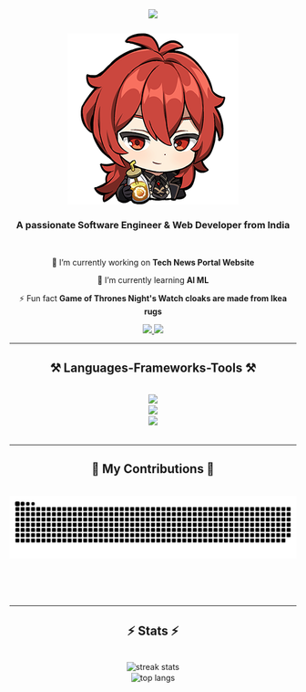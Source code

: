 <div id="badges">
    <img src="https://komarev.com/ghpvc/?username=ReaveND&style=for-the-badge&color=red&label=Reavegazers&abbreviated=true" alt="" align="right"/><br/>
</div>
<h1 align="center">
    <img src="https://readme-typing-svg.herokuapp.com/?font=Jersey+20+Charted&color=F70000&size=50&center=true&vCenter=true&width=500&height=70&duration=4000&lines=Hi+There+!+👋;+I'm+Rupak+Sarkar+!;+Nice+to+Meet+You+:D;" />
</h1>
<div align="center">
    <img src="https://github.com/ReaveND/Stickers-Collection/blob/main/Genshin%20Impact/Diluc%20Ragnvindr/Diluc%20(1).png" oncontextmenu="return false;"/>
</div>
<h3 align="center">A passionate Software Engineer & Web Developer from India</h3>

<br/>

<div align="center">
 
 🔭 I’m currently working on **Tech News Portal Website**
 
 🌱 I’m currently learning **AI ML**

<!--💬 Ask me about **Node.js, React, Firebase... or anything [here](https://github.com/ReaveND/ReaveND/issues)**-->

⚡ Fun fact **Game of Thrones Night's Watch cloaks are made from Ikea rugs**

 </div>
 
<div align="center"> 
  <a href="mailto:reaverrupak@gmail.com">
    <img src="https://img.shields.io/badge/Gmail-333333?style=for-the-badge&logo=gmail&logoColor=red" />
  </a>
  <a href="https://www.linkedin.com/in/rupak-sarkar-b822aa2b4/" target="_blank">
    <img src="https://img.shields.io/badge/LinkedIn-0077B5?style=for-the-badge&logo=linkedin&logoColor=white" target="_blank" />
  </a>
<!--   <a href="https://salesp07.github.io" target="_blank">
     <img src="https://img.shields.io/badge/Portfolio-FF5722?style=for-the-badge&logo=todoist&logoColor=white" target="_blank" /> <!-- sqlite, safari, google-chrome are other good icon options -->
  </a>
</div>

 <hr/>
 
<h2 align="center">⚒️ Languages-Frameworks-Tools ⚒️</h2>
<br/>
<div align="center">
    <img src="https://skillicons.dev/icons?i=react,bootstrap,mui,html,css,figma,tailwind,eclipse,vscode" /><br/>
    <img src="https://skillicons.dev/icons?i=nodejs,python,javascript,java,express,php,mongodb,mysql,cpp" /><br>
    <img src="https://skillicons.dev/icons?i=linux,git,github,gitlab,qt,r,vim,bash,anaconda" /><br>
</div>

<br/>
<hr/>

<div align="center">
  <h2>🐍 My Contributions 🐍</h2>
  <br>
  <img alt="snake eating my contributions" src="https://raw.githubusercontent.com/salesp07/salesp07/output/github-contribution-grid-snake.svg" />
  
  <br/><br/><br/>
</div>

<hr/>

<h2 align="center">⚡ Stats ⚡</h2>
<br>
<div align=center>
<img width=390 src="https://github-readme-streak-stats-salesp07.vercel.app/?user=ReaveND&count_private=true&theme=shadow-red&sideLabels=FF0000&border=FF0000&fire=FF0000&sideNums=EBEADB&dates=E2EBD8&currStreakNum=FF0000&currStreakLabel=FF0000&stroke=EB0000&border_radius=10" alt="streak stats"/> 
  <!--<img width=390 src="https://github-readme-stats.vercel.app/api?username=ReaveND&include_all_commits=true&theme=shadow_red&border_color=FF0000&text_color=EBEADB&ring_color=FF0000&custom_title=ReaveND's+Github+Statistics&icon_color=FF0000&title_color=FF0000&show_icons=true&count_private=true&rank_icon=github&border_radius=10" alt="readme stats" />-->
  <br/>
  <img align="center" src="https://github-readme-stats.vercel.app/api/top-langs/?username=ReaveND&langs_count=8&layout=compact&theme=shadow_red&title_color=FF0000&custom_title=ReaveND's+Languages&text_color=EBEADB&card_width=400&border_color=FF0000&border_radius=10&size_weight=0.5&count_weight=0.5&exclude_repo=github-readme-stats" alt="top langs" />
</div>

<br/><br/>
<!--<hr/>

<br/>

<div align="center">
<a href='https://ko-fi.com/V7V4RAK9C' target='_blank'><img height='64' style='border:0px;height:64px;' src='https://storage.ko-fi.com/cdn/kofi1.png?v=3' border='0' alt='Buy Me a Coffee at ko-fi.com' /></a>
</div>

<br/>-->
